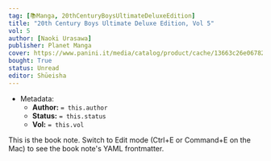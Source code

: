 ```yaml
---
tag: [📚Manga, 20thCenturyBoysUltimateDeluxeEdition]
title: "20th Century Boys Ultimate Deluxe Edition, Vol 5"
vol: 5
author: [Naoki Urasawa]
publisher: Planet Manga
cover: https://www.panini.it/media/catalog/product/cache/13663c26e06782c6b72cb4ce7e6046f4/m/2/m2cbu001isbn_0.jpg
bought: True
status: Unread
editor: Shūeisha
---
```



- Metadata:
	- **Author:** `= this.author`
	- **Status:** `= this.status`
	- **Vol:** `= this.vol`

This is the book note. Switch to Edit mode (Ctrl+E or Command+E on the Mac) to see the book note's YAML frontmatter.